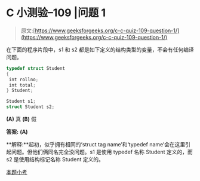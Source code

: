 # C 小测验–109 |问题 1

> 原文:[https://www.geeksforgeeks.org/c-c-quiz-109-question-1/](https://www.geeksforgeeks.org/c-c-quiz-109-question-1/)

在下面的程序片段中，s1 和 s2 都是如下定义的结构类型的变量，不会有任何编译问题。

```cpp
typedef struct Student
{
 int rollno;
 int total;
} Student;

Student s1;
struct Student s2;
```

**(A)** 真
**(B)** 假

**答案:** **(A)**

**解释:**起初，似乎拥有相同的‘struct tag name’和‘typedef name’会在这里引起问题。但他们俩同名完全没问题。s1 是使用 typedef 名称 Student 定义的，而 s2 是使用结构标记名称 Student 定义的。

[本题小考](https://www.geeksforgeeks.org/c-quiz-109-gq/)